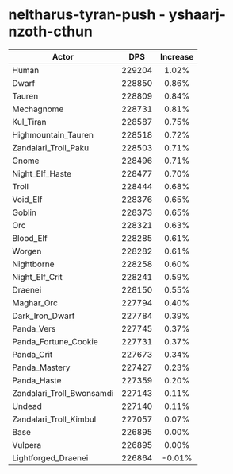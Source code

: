 # neltharus-tyran-push - yshaarj-nzoth-cthun
| Actor | DPS | Increase |
|---|:---:|:---:|
|Human|229204|1.02%|
|Dwarf|228850|0.86%|
|Tauren|228809|0.84%|
|Mechagnome|228731|0.81%|
|Kul_Tiran|228587|0.75%|
|Highmountain_Tauren|228518|0.72%|
|Zandalari_Troll_Paku|228503|0.71%|
|Gnome|228496|0.71%|
|Night_Elf_Haste|228477|0.70%|
|Troll|228444|0.68%|
|Void_Elf|228376|0.65%|
|Goblin|228373|0.65%|
|Orc|228321|0.63%|
|Blood_Elf|228285|0.61%|
|Worgen|228282|0.61%|
|Nightborne|228258|0.60%|
|Night_Elf_Crit|228241|0.59%|
|Draenei|228150|0.55%|
|Maghar_Orc|227794|0.40%|
|Dark_Iron_Dwarf|227784|0.39%|
|Panda_Vers|227745|0.37%|
|Panda_Fortune_Cookie|227731|0.37%|
|Panda_Crit|227673|0.34%|
|Panda_Mastery|227427|0.23%|
|Panda_Haste|227359|0.20%|
|Zandalari_Troll_Bwonsamdi|227143|0.11%|
|Undead|227140|0.11%|
|Zandalari_Troll_Kimbul|227057|0.07%|
|Base|226895|0.00%|
|Vulpera|226895|0.00%|
|Lightforged_Draenei|226864|-0.01%|
